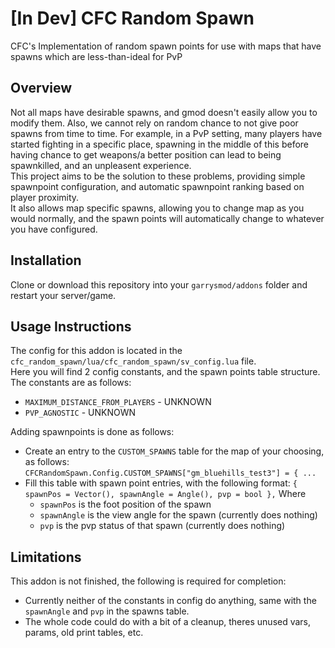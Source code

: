 # [In Dev] CFC Random Spawn
CFC's Implementation of random spawn points for use with maps that have spawns which are less-than-ideal for PvP

## Overview
Not all maps have desirable spawns, and gmod doesn't easily allow you to modify them. Also, we cannot rely on random chance to not give poor spawns from time to time. For example, in a PvP setting, many players have started fighting in a specific place, spawning in the middle of this before having chance to get weapons/a better position can lead to being spawnkilled, and an unpleasent experience.  
This project aims to be the solution to these problems, providing simple spawnpoint configuration, and automatic spawnpoint ranking based on player proximity.  
It also allows map specific spawns, allowing you to change map as you would normally, and the spawn points will automatically change to whatever you have configured.  

## Installation
Clone or download this repository into your `garrysmod/addons` folder and restart your server/game.

## Usage Instructions
The config for this addon is located in the `cfc_random_spawn/lua/cfc_random_spawn/sv_config.lua` file.  
Here you will find 2 config constants, and the spawn points table structure. The constants are as follows:
- `MAXIMUM_DISTANCE_FROM_PLAYERS` - UNKNOWN
- `PVP_AGNOSTIC` - UNKNOWN

Adding spawnpoints is done as follows:
- Create an entry to the `CUSTOM_SPAWNS` table for the map of your choosing, as follows:
  `CFCRandomSpawn.Config.CUSTOM_SPAWNS["gm_bluehills_test3"] = { ...`
- Fill this table with spawn point entries, with the following format:
  `{ spawnPos = Vector(), spawnAngle = Angle(), pvp = bool },`
  Where 
  - `spawnPos` is the foot position of the spawn
  - `spawnAngle` is the view angle for the spawn (currently does nothing)
  - `pvp` is the pvp status of that spawn (currently does nothing)

## Limitations
This addon is not finished, the following is required for completion:
- Currently neither of the constants in config do anything, same with the `spawnAngle` and `pvp` in the spawns table.
- The whole code could do with a bit of a cleanup, theres unused vars, params, old print tables, etc.
